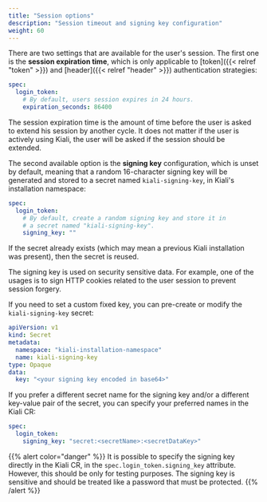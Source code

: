 ```yaml
---
title: "Session options"
description: "Session timeout and signing key configuration"
weight: 60
---
```


There are two settings that are available for the user's session. The first one
is the **session expiration time**, which is only applicable to
[token]({{< relref "token" >}}) and [header]({{< relref "header" >}})
authentication strategies:

```yaml
spec:
  login_token:
    # By default, users session expires in 24 hours.
    expiration_seconds: 86400
```

The session expiration time is the amount of time before the user is asked to
extend his session by another cycle. It does not matter if the user is actively
using Kiali, the user will be asked if the session should be extended.

The second available option is the **signing key** configuration, which is unset by
default, meaning that a random 16-character signing key will be generated
and stored to a secret named `kiali-signing-key`, in Kiali's installation
namespace:

```yaml
spec:
  login_token:
    # By default, create a random signing key and store it in
    # a secret named "kiali-signing-key".
    signing_key: ""
```

If the secret already exists (which may mean a previous Kiali installation was
present), then the secret is reused. 

The signing key is used on security sensitive data. For example, one of the
usages is to sign HTTP cookies related to the user session to prevent session
forgery.

If you need to set a custom fixed key, you can pre-create or modify the
`kiali-signing-key` secret:

```yaml
apiVersion: v1
kind: Secret
metadata:
  namespace: "kiali-installation-namespace"
  name: kiali-signing-key
type: Opaque
data:
  key: "<your signing key encoded in base64>"
```

If you prefer a different secret name for the signing key and/or a different
key-value pair of the secret, you can specify your preferred names in the Kiali
CR:

```yaml
spec:
  login_token:
    signing_key: "secret:<secretName>:<secretDataKey>"
```

{{% alert color="danger" %}}
It is possible to specify the signing key directly in the Kiali CR, in the
`spec.login_token.signing_key` attribute. However, this should be only for
testing purposes. The signing key is sensitive and should be treated like a
password that must be protected.
{{% /alert %}}
